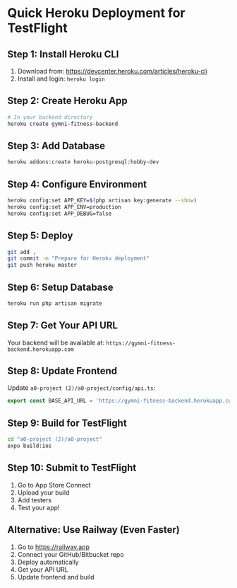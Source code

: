 # Quick Heroku Deployment for TestFlight

## Step 1: Install Heroku CLI
1. Download from: https://devcenter.heroku.com/articles/heroku-cli
2. Install and login: `heroku login`

## Step 2: Create Heroku App
```bash
# In your backend directory
heroku create gymni-fitness-backend
```

## Step 3: Add Database
```bash
heroku addons:create heroku-postgresql:hobby-dev
```

## Step 4: Configure Environment
```bash
heroku config:set APP_KEY=$(php artisan key:generate --show)
heroku config:set APP_ENV=production
heroku config:set APP_DEBUG=false
```

## Step 5: Deploy
```bash
git add .
git commit -m "Prepare for Heroku deployment"
git push heroku master
```

## Step 6: Setup Database
```bash
heroku run php artisan migrate
```

## Step 7: Get Your API URL
Your backend will be available at: `https://gymni-fitness-backend.herokuapp.com`

## Step 8: Update Frontend
Update `a0-project (2)/a0-project/config/api.ts`:
```typescript
export const BASE_API_URL = 'https://gymni-fitness-backend.herokuapp.com/api';
```

## Step 9: Build for TestFlight
```bash
cd "a0-project (2)/a0-project"
expo build:ios
```

## Step 10: Submit to TestFlight
1. Go to App Store Connect
2. Upload your build
3. Add testers
4. Test your app!

## Alternative: Use Railway (Even Faster)
1. Go to https://railway.app
2. Connect your GitHub/Bitbucket repo
3. Deploy automatically
4. Get your API URL
5. Update frontend and build 